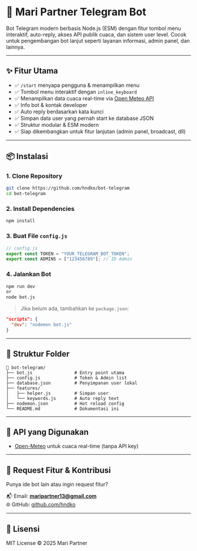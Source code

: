 # 🤖 Mari Partner Telegram Bot

Bot Telegram modern berbasis Node.js (ESM) dengan fitur tombol menu interaktif, auto-reply, akses API publik cuaca, dan sistem user level. Cocok untuk pengembangan bot lanjut seperti layanan informasi, admin panel, dan lainnya.

---

## ✨ Fitur Utama

- ✅ `/start` menyapa pengguna & menampilkan menu
- ✅ Tombol menu interaktif dengan `inline_keyboard`
- ✅ Menampilkan data cuaca real-time via [Open Meteo API](https://open-meteo.com/)
- ✅ Info bot & kontak developer
- ✅ Auto reply berdasarkan kata kunci
- ✅ Simpan data user yang pernah start ke database JSON
- ✅ Struktur modular & ESM modern
- ✅ Siap dikembangkan untuk fitur lanjutan (admin panel, broadcast, dll)

---

## 📦 Instalasi

### 1. Clone Repository

```bash
git clone https://github.com/hndko/bot-telegram
cd bot-telegram
```

### 2. Install Dependencies

```bash
npm install
```

### 3. Buat File `config.js`

```js
// config.js
export const TOKEN = "YOUR_TELEGRAM_BOT_TOKEN";
export const ADMINS = ["123456789"]; // ID Admin
```

### 4. Jalankan Bot

```bash
npm run dev
or
node bot.js
```

> Jika belum ada, tambahkan ke `package.json`:

```json
"scripts": {
  "dev": "nodemon bot.js"
}
```

---

## 🔧 Struktur Folder

```
📁 bot-telegram/
├── bot.js                # Entry point utama
├── config.js             # Token & Admin list
├── database.json         # Penyimpanan user lokal
├── features/
│   ├── helper.js         # Simpan user
│   └── keywords.js       # Auto reply text
├── nodemon.json          # Hot reload config
└── README.md             # Dokumentasi ini
```

---

## 📡 API yang Digunakan

- [Open-Meteo](https://open-meteo.com/) untuk cuaca real-time (tanpa API key)

---

## 🤝 Request Fitur & Kontribusi

Punya ide bot lain atau ingin request fitur?

📬 Email: **maripartner13@gmail.com** <br>
🌐 GitHub: [github.com/hndko](https://github.com/hndko)

---

## 📜 Lisensi

MIT License © 2025 Mari Partner
